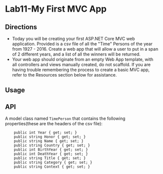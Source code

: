 # Lab11-My First MVC App

## Directions
- Today you will be creating your first ASP.NET Core MVC web application. Provided is a csv file of all the "Time" Persons of the year from 1927 - 2016. Create a web app that will allow a user to put in a span of 2 different years, and a list of all the winners will be returned.
- Your web app should originate from an empty Web App template, with all controllers and views manually created, do not scaffold. If you are having trouble remembering the process to create a basic MVC app, refer to the Resources section below for assistance.

## Usage

## API
A model class named `TimePerson` that contains the following properties(these are the headers of the csv file):
```
	public int Year { get; set; }
	public string Honor { get; set; }
	public string Name { get; set; }
	public string Country { get; set; }
	public int BirthYear { get; set; }
	public int DeathYear { get; set; }
	public string Title { get; set; }
	public string Category { get; set; }
	public string Context { get; set; }
```


